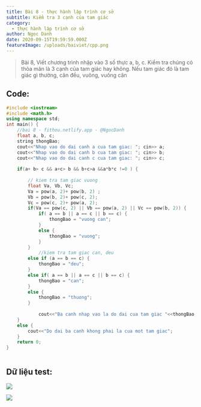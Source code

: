 ```yaml
---
title: Bài 8 - thực hành lập trình cơ sở
subtitle: Kiểm tra 3 cạnh của tam giác
category:
  - thực hành lập trình cơ sở
author: Ngọc Danh
date: 2020-09-15T19:59:59.000Z
featureImage: /uploads/baiviet/cpp.png
---
```


> Bài 8, Viết chương trình nhập vào 3 số thực a, b, c. Kiểm tra chúng có thỏa mãn là 3 cạnh của tam giác hay không. Nếu tam giác đó là tam giác gì thường, cân đều, vuông, vuông cân

## Code:  

```c++
#include <iostream>
#include <math.h>
using namespace std;
int main() {
	//bai 8 - fithou.netlify.app - @NgocDanh
	float a, b, c;
	string thongBao;
	cout<<"Nhap vao do dai canh a cua tam giac: "; cin>> a;
	cout<<"Nhap vao do dai canh b cua tam giac: "; cin>> b;
	cout<<"Nhap vao do dai canh c cua tam giac: "; cin>> c;
 
	if(a+ b> c && a+c> b && b+c>a &&a*b*c !=0 ) {
 
		// kiem tra tam giac vuong
		float Va, Vb, Vc;
		Va = pow(a, 2)+ pow(b, 2) ;
		Vb = pow(b, 2)+ pow(c, 2);
		Vc = pow(c, 2)+ pow(a, 2);
		if(Va == pow(c, 2) || Vb == pow(a, 2) || Vc == pow(b, 2)) {
			if( a == b || a == c || b == c) {
				thongBao = "vuong can";
			}
			else {
				thongBao = "vuong";
			}
		}
			//kiem tra tam giac can, deu
		else if (a == b == c) {
			thongBao = "deu";
		}
		else if( a == b || a == c || b == c) {
			thongBao = "can";
		}
		else {
			thongBao = "thuong";
		}
 
			cout<<"Ba canh nhap vao la do dai cua tam giac "<<thongBao;
	}
	else {
		cout<<"Do dai ba canh khong phai la cua mot tam giac";
	}
	return 0;
}
 
```

## Dữ liệu test:  

[![](https://1.bp.blogspot.com/-rLTDFuIolLI/Xhjdv1mV2fI/AAAAAAAAb4M/LUzSKLnkn1cSzVYFPHm8lCVY5TKlHWMUwCLcBGAsYHQ/s1600/b91.png)](https://1.bp.blogspot.com/-rLTDFuIolLI/Xhjdv1mV2fI/AAAAAAAAb4M/LUzSKLnkn1cSzVYFPHm8lCVY5TKlHWMUwCLcBGAsYHQ/s1600/b91.png)

[![](https://1.bp.blogspot.com/-uEnEzE0CCfU/XhjdvxF1kwI/AAAAAAAAb4I/Sze8pz7QrlIhA9EVa48QD7tg5x-RzyaNQCLcBGAsYHQ/s1600/b92.png)](https://1.bp.blogspot.com/-uEnEzE0CCfU/XhjdvxF1kwI/AAAAAAAAb4I/Sze8pz7QrlIhA9EVa48QD7tg5x-RzyaNQCLcBGAsYHQ/s1600/b92.png)